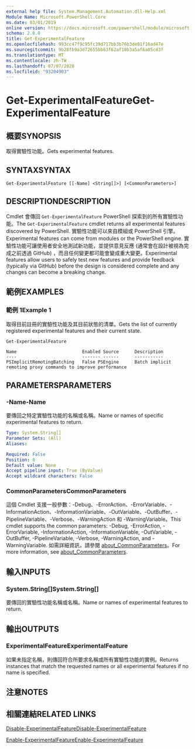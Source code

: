 ```yaml
---
external help file: System.Management.Automation.dll-Help.xml
Module Name: Microsoft.PowerShell.Core
ms.date: 03/01/2019
online version: https://docs.microsoft.com/powershell/module/microsoft.powershell.core/get-experimentalfeature?view=powershell-6&WT.mc_id=ps-gethelp
schema: 2.0.0
title: Get-ExperimentalFeature
ms.openlocfilehash: 993cc47f9c95fc39d717bb3b76b3de01f16ad47e
ms.sourcegitcommit: 9b28fb9a3d72655bb63f62af18b3a5af6a05cd3f
ms.translationtype: MT
ms.contentlocale: zh-TW
ms.lasthandoff: 07/07/2020
ms.locfileid: "93204903"
---
```

# <span data-ttu-id="26dd9-102">Get-ExperimentalFeature</span><span class="sxs-lookup"><span data-stu-id="26dd9-102">Get-ExperimentalFeature</span></span>

## <span data-ttu-id="26dd9-103">概要</span><span class="sxs-lookup"><span data-stu-id="26dd9-103">SYNOPSIS</span></span>
<span data-ttu-id="26dd9-104">取得實驗性功能。</span><span class="sxs-lookup"><span data-stu-id="26dd9-104">Gets experimental features.</span></span>

## <span data-ttu-id="26dd9-105">SYNTAX</span><span class="sxs-lookup"><span data-stu-id="26dd9-105">SYNTAX</span></span>

```
Get-ExperimentalFeature [[-Name] <String[]>] [<CommonParameters>]
```

## <span data-ttu-id="26dd9-106">DESCRIPTION</span><span class="sxs-lookup"><span data-stu-id="26dd9-106">DESCRIPTION</span></span>

<span data-ttu-id="26dd9-107">Cmdlet 會傳回 `Get-ExperimentalFeature` PowerShell 探索到的所有實驗性功能。</span><span class="sxs-lookup"><span data-stu-id="26dd9-107">The `Get-ExperimentalFeature` cmdlet returns all experimental features discovered by PowerShell.</span></span>
<span data-ttu-id="26dd9-108">實驗性功能可以來自模組或 PowerShell 引擎。</span><span class="sxs-lookup"><span data-stu-id="26dd9-108">Experimental features can come from modules or the PowerShell engine.</span></span> <span data-ttu-id="26dd9-109">實驗性功能可讓使用者安全地測試新功能，並提供意見反應 (通常會在設計被視為完成之前透過 GitHub) ，而且任何變更都可能會變成重大變更。</span><span class="sxs-lookup"><span data-stu-id="26dd9-109">Experimental features allow users to safely test new features and provide feedback (typically via GitHub) before the design is considered complete and any changes can become a breaking change.</span></span>

## <span data-ttu-id="26dd9-110">範例</span><span class="sxs-lookup"><span data-stu-id="26dd9-110">EXAMPLES</span></span>

### <span data-ttu-id="26dd9-111">範例 1</span><span class="sxs-lookup"><span data-stu-id="26dd9-111">Example 1</span></span>

<span data-ttu-id="26dd9-112">取得目前註冊的實驗性功能及其目前狀態的清單。</span><span class="sxs-lookup"><span data-stu-id="26dd9-112">Gets the list of currently registered experimental features and their current state.</span></span>

```powershell
Get-ExperimentalFeature
```

```Output
Name                         Enabled Source      Description
----                         ------- ------      -----------
PSImplicitRemotingBatching   False PSEngine      Batch implicit remoting proxy commands to improve performance
```

## <span data-ttu-id="26dd9-113">PARAMETERS</span><span class="sxs-lookup"><span data-stu-id="26dd9-113">PARAMETERS</span></span>

### <span data-ttu-id="26dd9-114">-Name</span><span class="sxs-lookup"><span data-stu-id="26dd9-114">-Name</span></span>

<span data-ttu-id="26dd9-115">要傳回之特定實驗性功能的名稱或名稱。</span><span class="sxs-lookup"><span data-stu-id="26dd9-115">Name or names of specific experimental features to return.</span></span>

```yaml
Type: System.String[]
Parameter Sets: (All)
Aliases:

Required: False
Position: 0
Default value: None
Accept pipeline input: True (ByValue)
Accept wildcard characters: False
```

### <span data-ttu-id="26dd9-116">CommonParameters</span><span class="sxs-lookup"><span data-stu-id="26dd9-116">CommonParameters</span></span>

<span data-ttu-id="26dd9-117">這個 Cmdlet 支援一般參數：-Debug、-ErrorAction、-ErrorVariable、-InformationAction、-InformationVariable、-OutVariable、-OutBuffer、-PipelineVariable、-Verbose、-WarningAction 和 -WarningVariable。</span><span class="sxs-lookup"><span data-stu-id="26dd9-117">This cmdlet supports the common parameters: -Debug, -ErrorAction, -ErrorVariable, -InformationAction, -InformationVariable, -OutVariable, -OutBuffer, -PipelineVariable, -Verbose, -WarningAction, and -WarningVariable.</span></span> <span data-ttu-id="26dd9-118">如需詳細資訊，請參閱 [about_CommonParameters](https://go.microsoft.com/fwlink/?LinkID=113216)。</span><span class="sxs-lookup"><span data-stu-id="26dd9-118">For more information, see [about_CommonParameters](https://go.microsoft.com/fwlink/?LinkID=113216).</span></span>

## <span data-ttu-id="26dd9-119">輸入</span><span class="sxs-lookup"><span data-stu-id="26dd9-119">INPUTS</span></span>

### <span data-ttu-id="26dd9-120">System.String[]</span><span class="sxs-lookup"><span data-stu-id="26dd9-120">System.String[]</span></span>

<span data-ttu-id="26dd9-121">要傳回的實驗性功能名稱或名稱。</span><span class="sxs-lookup"><span data-stu-id="26dd9-121">Name or names of experimental features to return.</span></span>

## <span data-ttu-id="26dd9-122">輸出</span><span class="sxs-lookup"><span data-stu-id="26dd9-122">OUTPUTS</span></span>

### <span data-ttu-id="26dd9-123">ExperimentalFeature</span><span class="sxs-lookup"><span data-stu-id="26dd9-123">ExperimentalFeature</span></span>

<span data-ttu-id="26dd9-124">如果未指定名稱，則傳回符合所要求名稱或所有實驗性功能的實例。</span><span class="sxs-lookup"><span data-stu-id="26dd9-124">Returns instances that match the requested names or all experimental features if no name is specified.</span></span>

## <span data-ttu-id="26dd9-125">注意</span><span class="sxs-lookup"><span data-stu-id="26dd9-125">NOTES</span></span>

## <span data-ttu-id="26dd9-126">相關連結</span><span class="sxs-lookup"><span data-stu-id="26dd9-126">RELATED LINKS</span></span>

[<span data-ttu-id="26dd9-127">Disable-ExperimentalFeature</span><span class="sxs-lookup"><span data-stu-id="26dd9-127">Disable-ExperimentalFeature</span></span>](Disable-ExperimentalFeature.md)

[<span data-ttu-id="26dd9-128">Enable-ExperimentalFeature</span><span class="sxs-lookup"><span data-stu-id="26dd9-128">Enable-ExperimentalFeature</span></span>](Enable-ExperimentalFeature.md)
